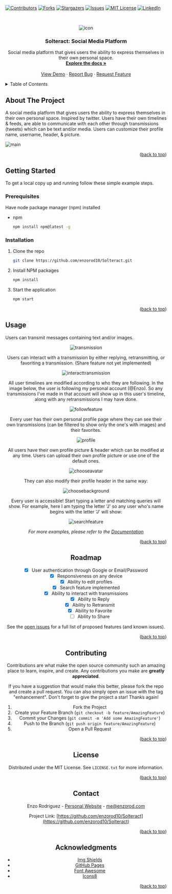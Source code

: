 <a name="readme-top"></a>

[![Contributors][contributors-shield]][contributors-url]
[![Forks][forks-shield]][forks-url]
[![Stargazers][stars-shield]][stars-url]
[![Issues][issues-shield]][issues-url]
[![MIT License][license-shield]][license-url]
[![LinkedIn][linkedin-shield]][linkedin-url]

<!-- PROJECT LOGO -->
<br />
<div align="center">

![icon](https://user-images.githubusercontent.com/93365813/194522997-45764c97-510c-42b7-87ca-77c6204913c2.png)

<h3 align="center">Solteract: Social Media Platform</h3>

  <p align="center">
    Social media platform that gives users the ability to express themselves in their own personal space.
    <br />
    <a href="https://github.com/enzorod10/Solteract"><strong>Explore the docs »</strong></a>
    <br />
    <br />
    <a href="https://soterak-1f634.web.app/">View Demo</a>
    ·
    <a href="https://github.com/enzorod10/Solteract/issues">Report Bug</a>
    ·
    <a href="https://github.com/enzorod10/Solteract/issues">Request Feature</a>
  </p>
</div>

<!-- TABLE OF CONTENTS -->
<details>
  <summary>Table of Contents</summary>
  <ol>
    <li>
      <a href="#about-the-project">About The Project</a>
    </li>
    <li>
      <a href="#getting-started">Getting Started</a>
      <ul>
        <li><a href="#prerequisites">Prerequisites</a></li>
        <li><a href="#installation">Installation</a></li>
      </ul>
    </li>
    <li><a href="#usage">Usage</a></li>
    <li><a href="#roadmap">Roadmap</a></li>
    <li><a href="#contributing">Contributing</a></li>
    <li><a href="#license">License</a></li>
    <li><a href="#contact">Contact</a></li>
    <li><a href="#acknowledgments">Acknowledgments</a></li>
  </ol>
</details>

<!-- ABOUT THE PROJECT -->
## About The Project
A social media platform that gives users the ability to express themselves in their own personal space. Inspired by twitter. Users have their own timelines & feeds, are able to communicate with each other through transmissions (tweets) which can be text and/or media. Users can customize their profile name, username, header, & picture.

![main](https://user-images.githubusercontent.com/93365813/194524132-943a1d7a-ed20-4964-a16a-84930e9ccd50.png)

<p align="right">(<a href="#readme-top">back to top</a>)</p>


<!-- GETTING STARTED -->
## Getting Started

To get a local copy up and running follow these simple example steps.

### Prerequisites

Have node package manager (npm) installed
* npm
  ```sh
  npm install npm@latest -g
  ```

### Installation

1. Clone the repo
   ```sh
   git clone https://github.com/enzorod10/Solteract.git
   ```
2. Install NPM packages
   ```sh
   npm install
   ```
3. Start the application
   ```sh
   npm start
   ```

<p align="right">(<a href="#readme-top">back to top</a>)</p>



<!-- USAGE EXAMPLES -->
## Usage

Users can transmit messages containing text and/or images.

<div align='center'>

![transmission](https://user-images.githubusercontent.com/93365813/194524512-7f688a0b-8141-4f3b-be07-ea66a1edf07a.png)

<div>

Users can interact with a transmission by either replying, retransmitting, or favoriting a transmission. (Share feature not yet implemented)

<div align='center'>

![interacttransmission](https://user-images.githubusercontent.com/93365813/194524732-b88353fe-effc-47eb-89d9-f97f1089e4b4.png)

<div>

All user timelines are modified according to who they are following. In the image below, the user is following my personal account (@Enzo). So any transmissions I've made in that account will show up in this user's timeline, along with any retransmissions I may have done.

<div align='center'>

![followfeature](https://user-images.githubusercontent.com/93365813/194525202-b083503d-cbb7-48c6-aef0-c45b29cf630a.png)

</div>

Every user has their own personal profile page where they can see their own transmissions (can be filtered to show only the one's with images) and their favorites.

<div align='center'>

![profile](https://user-images.githubusercontent.com/93365813/194525404-e7af9aad-946e-4ecf-a157-2d6f25867af6.png)

</div>

All users have their own profile picture & header which can be modified at any time. Users can upload their own profile picture or use one of the default ones.

<div align='center'>

![chooseavatar](https://user-images.githubusercontent.com/93365813/194525698-5037243f-5206-46b3-9e63-43c7b5df89cb.png)

</div>

They can also modify their profile header in the same way: 

<div align='center'>

![choosebackground](https://user-images.githubusercontent.com/93365813/194525797-9e691ad6-7ee1-480a-9d38-8063a6cbb5a6.png)

</div>

Every user is accessible! Start typing a letter and matching queries will show. For example, here I am typing the letter 'J' so any user who's name begins with the letter 'J' will show:

<div align='center'>

![searchfeature](https://user-images.githubusercontent.com/93365813/194526015-d5fc1f9c-c1cf-4783-b143-11634355cfb1.png)

</div>

_For more examples, please refer to the [Documentation](https://github.com/enzorod10/Solteract.git)_

<p align="right">(<a href="#readme-top">back to top</a>)</p>



<!-- ROADMAP -->
## Roadmap

- [x] User authentication through Google or Email/Password
- [x] Responsiveness on any device
- [x] Ability to edit profiles
- [x] Search feature implemented
- [x] Ability to interact with transmissions
  - [x] Ability to Reply
  - [x] Ability to Retransmit
  - [x] Ability to Favorite
  - [ ] Ability to Share

See the [open issues](https://github.com/enzorod10/Solteract/issues) for a full list of proposed features (and known issues).

<p align="right">(<a href="#readme-top">back to top</a>)</p>



<!-- CONTRIBUTING -->
## Contributing

Contributions are what make the open source community such an amazing place to learn, inspire, and create. Any contributions you make are **greatly appreciated**.

If you have a suggestion that would make this better, please fork the repo and create a pull request. You can also simply open an issue with the tag "enhancement".
Don't forget to give the project a star! Thanks again!

1. Fork the Project
2. Create your Feature Branch (`git checkout -b feature/AmazingFeature`)
3. Commit your Changes (`git commit -m 'Add some AmazingFeature'`)
4. Push to the Branch (`git push origin feature/AmazingFeature`)
5. Open a Pull Request

<p align="right">(<a href="#readme-top">back to top</a>)</p>



<!-- LICENSE -->
## License

Distributed under the MIT License. See `LICENSE.txt` for more information.

<p align="right">(<a href="#readme-top">back to top</a>)</p>



<!-- CONTACT -->
## Contact

Enzo Rodriguez - [Personal Website](https://enzorod.com) - me@enzorod.com

Project Link: [https://github.com/enzorod10/Solteract](https://github.com/enzorod10/Solteract)

<p align="right">(<a href="#readme-top">back to top</a>)</p>



<!-- ACKNOWLEDGMENTS -->
## Acknowledgments

* [Img Shields](https://shields.io)
* [GitHub Pages](https://pages.github.com)
* [Font Awesome](https://fontawesome.com)
* [Icons8](https://icons8.com/)

<p align="right">(<a href="#readme-top">back to top</a>)</p>



<!-- MARKDOWN LINKS & IMAGES -->
<!-- https://www.markdownguide.org/basic-syntax/#reference-style-links -->
[contributors-shield]: https://img.shields.io/github/contributors/enzorod10/Solteract.svg?style=for-the-badge
[contributors-url]: https://github.com/enzorod10/Solteract/graphs/contributors
[forks-shield]: https://img.shields.io/github/forks/enzorod10/Solteract.svg?style=for-the-badge
[forks-url]: https://github.com/enzorod10/Solteract/network/members
[stars-shield]: https://img.shields.io/github/stars/enzorod10/Solteract.svg?style=for-the-badge
[stars-url]: https://github.com/enzorod10/Solteract/stargazers
[issues-shield]: https://img.shields.io/github/issues/enzorod10/Solteract.svg?style=for-the-badge
[issues-url]: https://github.com/enzorod10/Solteract/issues
[license-shield]: https://img.shields.io/github/license/enzorod10/Solteract.svg?style=for-the-badge
[license-url]: https://github.com/enzorod10/Solteract/blob/main/LICENSE
[linkedin-shield]: https://img.shields.io/badge/-LinkedIn-black.svg?style=for-the-badge&logo=linkedin&colorB=555
[linkedin-url]: https://linkedin.com/in/enzo-rod
